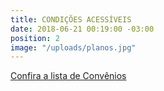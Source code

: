 ```yaml
---
title: CONDIÇÕES ACESSÍVEIS
date: 2018-06-21 00:19:00 -03:00
position: 2
image: "/uploads/planos.jpg"
---
```


[Confira a lista de Convênios](convenios/)